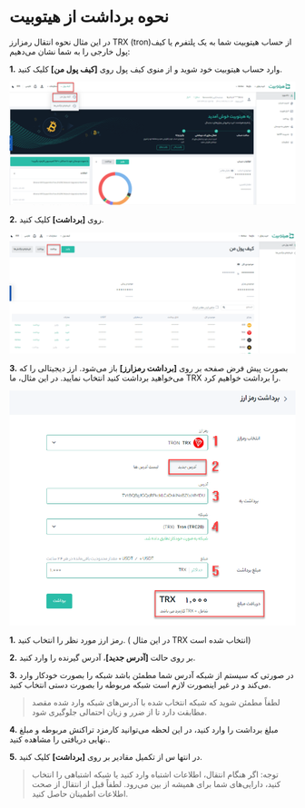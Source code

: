 # نحوه برداشت از هیتوبیت

در این مثال نحوه انتقال رمزارز TRX (tron)از حساب هیتوبیت شما به یک پلتفرم یا کیف پول خارجی را به شما نشان می‌دهیم:

**1.**	وارد حساب هیتوبیت خود شوید و از منوی کیف پول روی **[کیف پول من]** کلیک کنید.

![photo](How-to-Withdraw-from-Hitobit1.png)

**2.**	روی **[برداشت]** کلیک کنید.

![photo](How-to-Withdraw-from-Hitobit2.png)

**3.**	بصورت پیش فرض صفحه بر روی **[برداشت رمزارز]** باز می‌شود. ارز دیجیتالی را که می‌خواهید برداشت کنید انتخاب نمایید. در این مثال، ما TRX را برداشت خواهیم کرد.

![photo](How-to-Withdraw-from-Hitobit3.png)

**1.** رمز ارز مورد نظر را انتخاب کنید. ( در این مثال TRX انتخاب شده است) 

**2.**	بر روی حالت **[آدرس جدید]**، آدرس گیرنده را وارد کنید.

**3.**	در صورتی که سیستم از شبکه آدرس شما مطمئن باشد شبکه را بصورت خودکار وارد می‌کند و در غیر اینصورت لازم است شبکه مربوطه را بصورت دستی انتخاب کنید.

> لطفاً مطمئن شوید که شبکه انتخاب شده با آدرس‌های شبکه وارد شده مقصد مطابقت دارد تا از ضرر و زیان احتمالی جلوگیری شود.

**4.**	مبلغ برداشت را وارد کنید، در این لحظه می‌توانید کارمزد تراکنش مربوطه و مبلغ نهایی دریافتی را مشاهده کنید..

**5.** در انتها س از تکمیل مقادیر بر روی **[برداشت]** کلیک کنید.

> توجه: اگر هنگام انتقال، اطلاعات اشتباه وارد کنید یا شبکه اشتباهی را انتخاب کنید، دارایی‌های شما برای همیشه از بین می‌رود. لطفاً قبل از انتقال از صحت اطلاعات اطمینان حاصل کنید.
